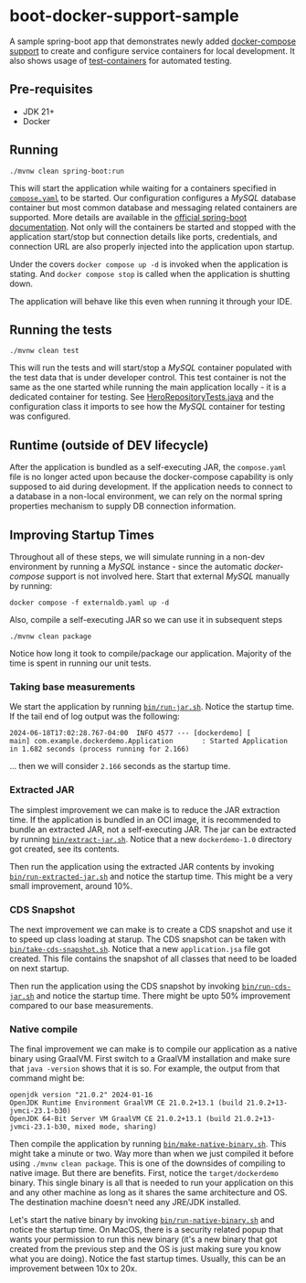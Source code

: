 # boot-docker-support-sample

A sample spring-boot app that demonstrates newly added [docker-compose support](https://docs.spring.io/spring-boot/reference/features/dev-services.html#features.dev-services.docker-compose) to create and configure service containers for local development. It also shows usage of [test-containers](https://java.testcontainers.org/) for automated testing.

## Pre-requisites

- JDK 21+
- Docker

## Running

```
./mvnw clean spring-boot:run
```

This will start the application while waiting for a containers specified in [`compose.yaml`](compose.yaml) to be started. Our configuration configures a *MySQL* database container but most common database and messaging related containers are supported. More details are available in the [official spring-boot documentation](https://docs.spring.io/spring-boot/docs/current/reference/htmlsingle/#features.docker-compose.service-connections). Not only will the containers be started and stopped with the application start/stop but connection details like ports, credentials, and connection URL are also properly injected into the application upon startup.

Under the covers `docker compose up -d` is invoked when the application is stating. And `docker compose stop` is called when the application is shutting down.

The application will behave like this even when running it through your IDE.

## Running the tests

```
./mvnw clean test
```

This will run the tests and will start/stop a *MySQL* container populated with the test data that is under developer control. This test container is not the same as the one started while running the main application locally - it is a dedicated container for testing. See [HeroRepositoryTests.java](src/test/java/com/example/dockerdemo/HeroRepositoryTests.java) and the configuration class it imports to see how the *MySQL* container for testing was configured.

## Runtime (outside of DEV lifecycle)

After the application is bundled as a self-executing JAR, the `compose.yaml` file is no longer acted upon because the docker-compose capability is only supposed to aid during development. If the application needs to connect to a database in a non-local environment, we can rely on the normal spring properties mechanism to supply DB connection information.

## Improving Startup Times

Throughout all of these steps, we will simulate running in a non-dev environment by running a *MySQL* instance - since the automatic *docker-compose* support is not involved here. Start that external *MySQL* manually by running:

```
docker compose -f externaldb.yaml up -d
```

Also, compile a self-executing JAR so we can use it in subsequent steps

```
./mvnw clean package
```

Notice how long it took to compile/package our application. Majority of the time is spent in running our unit tests.

### Taking base measurements

We start the application by running [`bin/run-jar.sh`](bin/run-jar.sh). Notice the startup time. If the tail end of log output was the following:

```
2024-06-18T17:02:28.767-04:00  INFO 4577 --- [dockerdemo] [           main] com.example.dockerdemo.Application       : Started Application in 1.682 seconds (process running for 2.166)
```

... then we will consider `2.166` seconds as the startup time.

### Extracted JAR

The simplest improvement we can make is to reduce the JAR extraction time. If the application is bundled in an OCI image, it is recommended to bundle an extracted JAR, not a self-executing JAR. The jar can be extracted by running [`bin/extract-jar.sh`](bin/extract-jar.sh). Notice that a new `dockerdemo-1.0` directory got created, see its contents.

Then run the application using the extracted JAR contents by invoking [`bin/run-extracted-jar.sh`](bin/run-extracted-jar.sh) and notice the startup time. This might be a very small improvement, around 10%.

### CDS Snapshot

The next improvement we can make is to create a CDS snapshot and use it to speed up class loading at starup. The CDS snapshot can be taken with [`bin/take-cds-snapshot.sh`](bin/take-cds-snapshot.sh). Notice that a new `application.jsa` file got created. This file contains the snapshot of all classes that need to be loaded on next startup.

Then run the application using the CDS snapshot by invoking [`bin/run-cds-jar.sh`](bin/run-cds-jar.sh) and notice the startup time. There might be upto 50% improvement compared to our base measurements.

### Native compile

The final improvement we can make is to compile our application as a native binary using GraalVM. First switch to a GraalVM installation and make sure that `java -version` shows that it is so. For example, the output from that command might be:

```
openjdk version "21.0.2" 2024-01-16
OpenJDK Runtime Environment GraalVM CE 21.0.2+13.1 (build 21.0.2+13-jvmci-23.1-b30)
OpenJDK 64-Bit Server VM GraalVM CE 21.0.2+13.1 (build 21.0.2+13-jvmci-23.1-b30, mixed mode, sharing)
```

Then compile the application by running [`bin/make-native-binary.sh`](bin/make-native-binary.sh). This might take a minute or two. Way more than when we just compiled it before using `./mvnw clean package`. This is one of the downsides of compiling to native image. But there are benefits. First, notice the `target/dockerdemo` binary. This single binary is all that is needed to run your application on this and any other machine as long as it shares the same architecture and OS. The destination machine doesn't need any JRE/JDK installed. 

Let's start the native binary by invoking [`bin/run-native-binary.sh`](bin/run-native-binary.sh) and notice the startup time. On MacOS, there is a security related popup that wants your permission to run this new binary (it's a new binary that got created from the previous step and the OS is just making sure you know what you are doing). Notice the fast startup times. Usually, this can be an improvement between 10x to 20x.  

